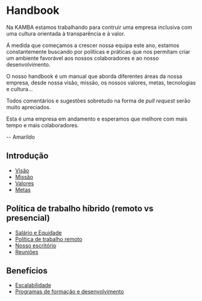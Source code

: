 # Handbook

Na KAMBA estamos trabalhando para contruir uma empresa inclusiva com uma cultura orientada à transparência e à valor.

Á medida que começamos a crescer nossa equipa este ano, estamos constantemente buscando por políticas e práticas que nos permitam criar um ambiente favorável aos nossos colaboradores e ao nosso desenvolvimento.

O nosso handbook é um manual que aborda diferentes áreas da nossa empresa, desde nossa visão, missão, os nossos valores, metas, tecnologias e cultura...

Todos comentários e sugestões sobretudo na forma de *pull request* serão muito apreciados.

Esta é uma empresa em andamento e esperamos que melhore com mais tempo e mais colaboradores.

-- Amarildo

## Introdução

- [Visão]()
- [Missão]()
- [Valores]()
- [Metas]()

## Política de trabalho híbrido (remoto vs presencial)
- [Salário e Equidade]()
- [Política de trabalho remoto]()
- [Nosso escritório]()
- [Reuniões]()

## Benefícios
- [Escalabilidade]()
- [Programas de formação e desenvolvimento]()
